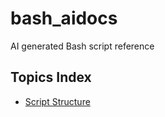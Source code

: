 # bash_aidocs
AI generated Bash script reference

## Topics Index
- [Script Structure](https://github.com/astrolophith/bash_aidocs/blob/main/index.md)